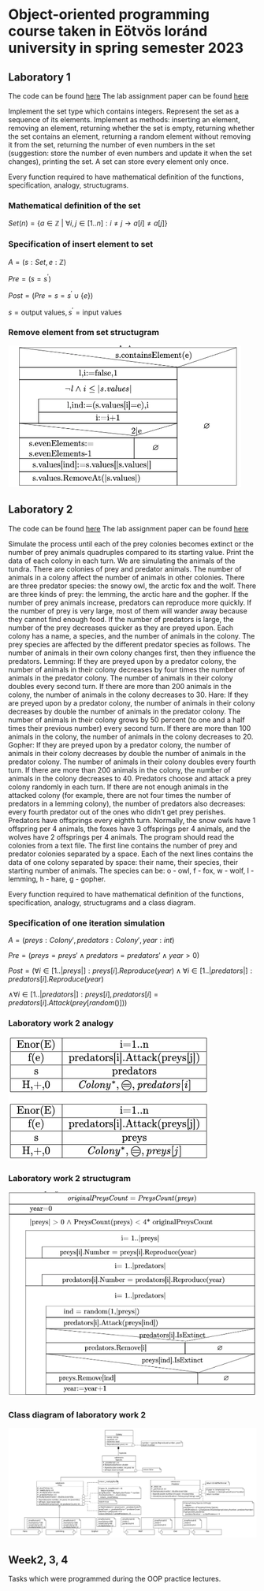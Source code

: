 # Object-oriented programming course taken in Eötvös loránd university in spring semester 2023

## Laboratory 1

The code can be found [here](/Laboratory1/Set/)
The lab assignment paper can be found [here](/Laboratory1/LaboratoryPaper.pdf)

Implement the set type which contains integers. Represent the set as a sequence of its elements. Implement as methods: inserting an element, removing an element, returning whether the set is empty, returning whether the set contains an element, returning a random element without removing it from the set, returning the number of even numbers in the set (suggestion: store the number of even numbers and update it when the set changes), printing the set. A set can store every element only once.

Every function required to have mathematical definition of the functions, specification, analogy, structugrams.
### Mathematical definition of the set

$Set(n) = \{a\in \mathbb{Z} \ | \  \forall i,j \in [1..n] : i \neq j \rightarrow a[i] \ne a[j]\}$
### Specification of insert element to set
$A=(s:Set, e:\mathbb{Z})$

$Pre=(s=s^{\prime})$

$Post=( Pre  = s = s ^\prime\cup\{e\})$

$s=\text{output values}, s^\prime=\text{input values}$

### Remove element from set structugram
![image](/Images/Structugram.png)

## Laboratory 2

The code can be found [here](/Laboratory2/Simulation/)
The lab assignment paper can be found [here](/Laboratory2/LaboratoryPaper.pdf)

Simulate the process until each of the prey colonies becomes extinct or the number of prey animals quadruples compared to its starting value. Print the data of each colony in each turn.
We are simulating the animals of the tundra. There are colonies of prey and predator animals. The number of animals in a colony affect the number of animals in other colonies. There are three predator species: the snowy owl, the arctic fox and the wolf. There are three kinds of prey: the lemming, the arctic hare and the gopher.
If the number of prey animals increase, predators can reproduce more quickly. If the number of prey is very large, most of them will wander away because they cannot find enough food. If the number of predators is large, the number of the prey decreases quicker as they are preyed upon.
Each colony has a name, a species, and the number of animals in the colony. The prey species are affected by the different predator species as follows. The number of animals in their own colony changes first, then they influence the predators.
Lemming: If they are preyed upon by a predator colony, the number of animals in their colony decreases by four times the number of animals in the predator colony. The number of animals in their colony doubles every second turn. If there are more than 200 animals in the colony, the number of animals in the colony decreases to 30.
Hare: If they are preyed upon by a predator colony, the number of animals in their colony decreases by double the number of animals in the predator colony. The number of animals in their colony grows by 50 percent (to one and a half times their previous number) every second turn. If there are more than 100 animals in the colony, the number of animals in the colony decreases to 20.
Gopher: If they are preyed upon by a predator colony, the number of animals in their colony decreases by double the number of animals in the predator colony. The number of animals in their colony doubles every fourth turn. If there are more than 200 animals in the colony, the number of animals in the colony decreases to 40.
Predators choose and attack a prey colony randomly in each turn. If there are not enough animals in the attacked colony (for example, there are not four times the number of predators in a lemming colony), the number of predators also decreases: every fourth predator out of the ones who didn’t get prey perishes. Predators have offsprings every eighth turn. Normally, the snow owls have 1 offspring per 4 animals, the foxes have 3 offsprings per 4 animals, and the wolves have 2 offsprings per 4 animals.
The program should read the colonies from a text file. The first line contains the number of prey and predator colonies separated by a space. Each of the next lines contains the data of one colony separated by space: their name, their species, their starting number of animals. The species can be: o - owl, f - fox, w - wolf, l - lemming, h - hare, g - gopher.

Every function required to have mathematical definition of the functions, specification, analogy, structugrams and a class diagram.

### Specification of one iteration simulation

$A=(preys:Colony', predators:Colony', year:int)$

$Pre=(preys=preys' \land predators = predators' \land year>0)$

$Post = (\forall i\in[1..|preys|] : preys[i].Reproduce(year)\land \forall i\in[1..|predators|]:predators[i].Reproduce(year)$

$\land \forall i \in [1..|predators|]: preys[i],predators[i] = predators[i].Attack(prey[random()]))$
### Laboratory work 2 analogy
![image](./Images/Lab2Analogy.png)
### Laboratory work 2 structugram
![image](/Images/Lab2Structugram.png)

### Class diagram of laboratory work 2
![image](/Images/Lab2ClassDiagram.png)

## Week2, 3, 4
Tasks which were programmed during the OOP practice lectures.
